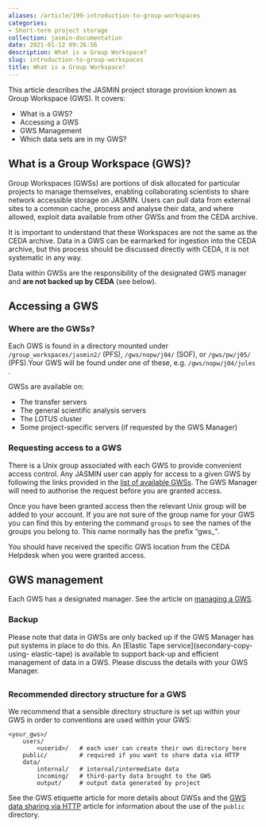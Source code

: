 ```yaml
---
aliases: /article/199-introduction-to-group-workspaces
categories:
- Short-term project storage
collection: jasmin-documentation
date: 2021-01-12 09:26:56
description: What is a Group Workspace?
slug: introduction-to-group-workspaces
title: What is a Group Workspace?
---
```


This article describes the JASMIN project storage provision known as Group
Workspace (GWS). It covers:

  * What is a GWS?
  * Accessing a GWS
  * GWS Management
  * Which data sets are in my GWS?

## What is a Group Workspace (GWS)?

Group Workspaces (GWSs) are portions of disk allocated for particular projects
to manage themselves, enabling collaborating scientists to share network
accessible storage on JASMIN. Users can pull data from external sites to a
common cache, process and analyse their data, and where allowed, exploit data
available from other GWSs and from the CEDA archive.

It is important to understand that these Workspaces are not the same as the
CEDA archive. Data in a GWS can be earmarked for ingestion into the CEDA
archive, but this process should be discussed directly with CEDA, it is not
systematic in any way.

Data within GWSs are the responsibility of the designated GWS manager and
**are not backed up by CEDA** (see below).

## Accessing a GWS

### Where are the GWSs?

Each GWS is found in a directory mounted under `/group_workspaces/jasmin2/`
(PFS), `/gws/nopw/j04/` (SOF), or `/gws/pw/j05/` (PFS).Your GWS will be found
under one of these, e.g. `/gws/nopw/j04/jules` .

GWSs are available on:

  * The transfer servers
  * The general scientific analysis servers
  * The LOTUS cluster
  * Some project-specific servers (if requested by the GWS Manager)

### Requesting access to a GWS

There is a Unix group associated with each GWS to provide convenient access
control. Any JASMIN user can apply for access to a given GWS by following the
links provided in the [list of available
GWSs](https://accounts.jasmin.ac.uk/services/group_workspaces/). The GWS
Manager will need to authorise the request before you are granted access.

Once you have been granted access then the relevant Unix group will be added
to your account. If you are not sure of the group name for your GWS you can
find this by entering the command `groups` to see the names of the groups you
belong to. This name normally has the prefix “gws_".

You should have received the specific GWS location from the CEDA Helpdesk when
you were granted access.

##

## GWS management

Each GWS has a designated manager. See the article on [managing a
GWS](managing-a-gws).

### Backup

Please note that data in GWSs are only backed up if the GWS Manager has put
systems in place to do this. An [Elastic Tape service](secondary-copy-using-
elastic-tape) is available to support back-up and efficient management of data
in a GWS. Please discuss the details with your GWS Manager.

##

### Recommended directory structure for a GWS

We recommend that a sensible directory structure is set up within your GWS in
order to conventions are used within your GWS:

    
    
    <your_gws>/
        users/
            <userid>/   # each user can create their own directory here
        public/         # required if you want to share data via HTTP
        data/
            internal/   # internal/intermediate data
            incoming/   # third-party data brought to the GWS
            output/     # output data generated by project
    

See the GWS etiquette article for more details about GWSs and the [GWS data
sharing via HTTP](share-gws-data-via-http) article for information about the
use of the `public` directory.


